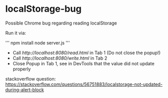 # localStorage-bug
Possible Chrome bug regarding reading localStorage

Run it via:

'''
npm install
node server.js
'''

- Call *http://localhost:8080/read.html* in Tab 1 (Do not close the popup!) 
- Call *http://localhost:8080/write.html* in Tab 2
- Close Popup in Tab 1, see in DevTools that the value did not update properly

stackoverflow question: https://stackoverflow.com/questions/56751883/localstorage-not-updated-during-alert-block

